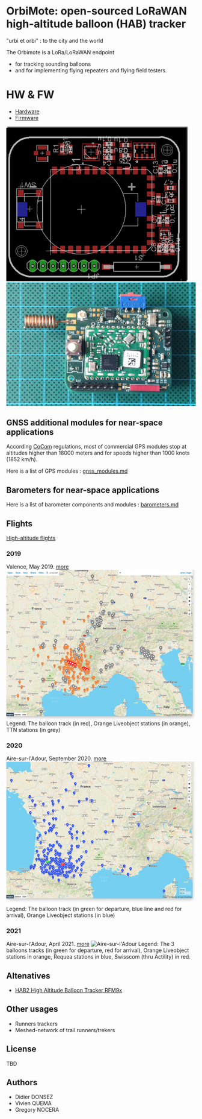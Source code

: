 # OrbiMote: open-sourced LoRaWAN high-altitude balloon (HAB) tracker

"urbi et orbi" : to the city and the world

The Orbimote is a LoRa/LoRaWAN endpoint
* for tracking sounding balloons
* and for implementing flying repeaters and flying field testers.

# HW & FW
* [Hardware](./hardware)
* [Firmware](./firmware)

![OrbiMote Schematic](./images/orbimote-design.png)
![OrbiMote](./images/orbimote.jpg)

## GNSS additional modules for near-space applications

According [CoCom](https://en.wikipedia.org/wiki/CoCom) regulations, most of commercial GPS modules stop at altitudes higher than 18000 meters and for speeds higher than 1000 knots (1852 km/h).

Here is a list of GPS modules : [gnss_modules.md](./gnss_modules.md)

## Barometers for near-space applications

Here is a list of barometer components and modules : [barometers.md](./barometers.md)

## Flights

[High-altitude flights](https://gricad-gitlab.univ-grenoble-alpes.fr/thingsat/public/-/blob/master/balloons)

### 2019
Valence, May 2019. [more](https://gricad-gitlab.univ-grenoble-alpes.fr/thingsat/public/-/blob/master/balloons/2019-05-09/README.md)
![Valence](./images/valence-balloon-liveobject+ttn-2019.png)
Legend: The balloon track (in red), Orange Liveobject stations (in orange), TTN stations (in grey)
### 2020
Aire-sur-l'Adour, September 2020. [more](https://gricad-gitlab.univ-grenoble-alpes.fr/thingsat/public/-/blob/master/balloons/2020-09-23/README.md)
![Aire-sur-l'Adour](./images/cnes-balloon-liveobject-2020.png)
Legend: The balloon track (in green for departure, blue line and red for arrival), Orange Liveobject stations (in blue)

### 2021
Aire-sur-l'Adour, April 2021. [more](https://gricad-gitlab.univ-grenoble-alpes.fr/thingsat/public/-/blob/master/balloons/2021-04-15/README.md)
![Aire-sur-l'Adour](./images/map-gw-202104.png)
Legend: The 3 balloons tracks (in green for departure, red for arrival), Orange Liveobject stations in orange, Requea stations in blue, Swisscom (thru Actility) in red.

## Altenatives
* [HAB2 High Altitude Balloon Tracker RFM9x](https://github.com/StuartsProjects/HAB2)

## Other usages
* Runners trackers
* Meshed-network of trail runners/trekers

## License
TBD

## Authors
* Didier DONSEZ
* Vivien QUEMA
* Gregory NOCERA
